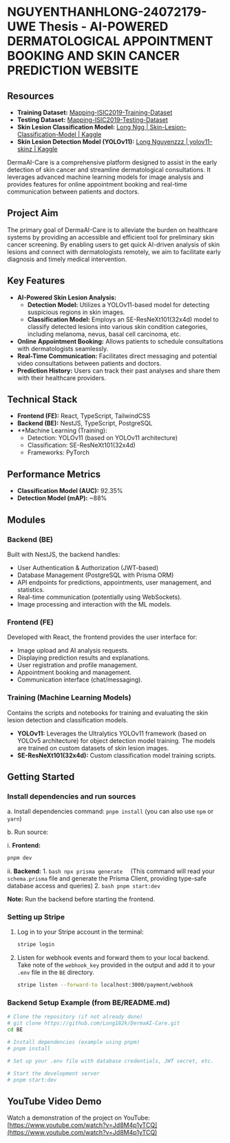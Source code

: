 # NGUYENTHANHLONG-24072179-UWE Thesis - AI-POWERED DERMATOLOGICAL APPOINTMENT BOOKING AND SKIN CANCER PREDICTION WEBSITE

## Resources

- **Training Dataset:** [Mapping-ISIC2019-Training-Dataset](https://www.kaggle.com/datasets/longngg/mapping-isic2019-training-dataset)
- **Testing Dataset:** [Mapping-ISIC2019-Testing-Dataset](https://www.kaggle.com/datasets/longngg/mapping-isic2019-testing-dataset)
- **Skin Lesion Classification Model:** [Long Ngg | Skin-Lesion-Classification-Model | Kaggle](https://www.kaggle.com/models/longngg/skin-lesion-classification-model)
- **Skin Lesion Detection Model (YOLOv11):** [Long Nguyenzzz | yolov11-skinz | Kaggle](https://www.kaggle.com/models/longnguyenzzz/yolov11-skinz/pyTorch/default/1)

DermaAI-Care is a comprehensive platform designed to assist in the early detection of skin cancer and streamline dermatological consultations. It leverages advanced machine learning models for image analysis and provides features for online appointment booking and real-time communication between patients and doctors.

## Project Aim

The primary goal of DermaAI-Care is to alleviate the burden on healthcare systems by providing an accessible and efficient tool for preliminary skin cancer screening. By enabling users to get quick AI-driven analysis of skin lesions and connect with dermatologists remotely, we aim to facilitate early diagnosis and timely medical intervention.

## Key Features

- **AI-Powered Skin Lesion Analysis:**
  - **Detection Model:** Utilizes a YOLOv11-based model for detecting suspicious regions in skin images.
  - **Classification Model:** Employs an SE-ResNeXt101(32x4d) model to classify detected lesions into various skin condition categories, including melanoma, nevus, basal cell carcinoma, etc.
- **Online Appointment Booking:** Allows patients to schedule consultations with dermatologists seamlessly.
- **Real-Time Communication:** Facilitates direct messaging and potential video consultations between patients and doctors.
- **Prediction History:** Users can track their past analyses and share them with their healthcare providers.

## Technical Stack

- **Frontend (FE):** React, TypeScript, TailwindCSS
- **Backend (BE):** NestJS, TypeScript, PostgreSQL
- \*\*Machine Learning (Training):
  - Detection: YOLOv11 (based on YOLOv11 architecture)
  - Classification: SE-ResNeXt101(32x4d)
  - Frameworks: PyTorch

## Performance Metrics

- **Classification Model (AUC):** 92.35%
- **Detection Model (mAP):** ~88%

## Modules

### Backend (BE)

Built with NestJS, the backend handles:

- User Authentication & Authorization (JWT-based)
- Database Management (PostgreSQL with Prisma ORM)
- API endpoints for predictions, appointments, user management, and statistics.
- Real-time communication (potentially using WebSockets).
- Image processing and interaction with the ML models.

### Frontend (FE)

Developed with React, the frontend provides the user interface for:

- Image upload and AI analysis requests.
- Displaying prediction results and explanations.
- User registration and profile management.
- Appointment booking and management.
- Communication interface (chat/messaging).

### Training (Machine Learning Models)

Contains the scripts and notebooks for training and evaluating the skin lesion detection and classification models.

- **YOLOv11:** Leverages the Ultralytics YOLOv11 framework (based on YOLOv5 architecture) for object detection model training. The models are trained on custom datasets of skin lesion images.
- **SE-ResNeXt101(32x4d):** Custom classification model training scripts.

## Getting Started

### Install dependencies and run sources

a. Install dependencies command: `pnpm install` (you can also use `npm` or `yarn`)

b. Run source:

i. **Frontend:** 
```bash
pnpm dev
```
ii. **Backend:** 1. `bash
           npx prisma generate 
           `
(This command will read your `schema.prisma` file and generate the Prisma Client, providing type-safe database access and queries) 2. `bash
           pnpm start:dev
           `

**Note:** Run the backend before starting the frontend.

### Setting up Stripe

1.  Log in to your Stripe account in the terminal:
    ```bash
    stripe login
    ```
2.  Listen for webhook events and forward them to your local backend. Take note of the `webhook_key` provided in the output and add it to your `.env` file in the `BE` directory.
    ```bash
    stripe listen --forward-to localhost:3000/payment/webhook
    ```

### Backend Setup Example (from BE/README.md)

```bash
# Clone the repository (if not already done)
# git clone https://github.com/Long182k/DermaAI-Care.git
cd BE

# Install dependencies (example using pnpm)
# pnpm install

# Set up your .env file with database credentials, JWT secret, etc.

# Start the development server
# pnpm start:dev
```

## YouTube Video Demo

Watch a demonstration of the project on YouTube: [https://www.youtube.com/watch?v=Jd8M4p1yTCQ](https://www.youtube.com/watch?v=Jd8M4p1yTCQ)
